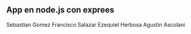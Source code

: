 ## App en node.js con exprees

Sebastian Gomez
Francisco Salazar
Ezequiel Herbosa
Agustin Ascolani

